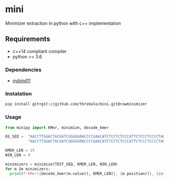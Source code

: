 # mini
Minimizer extraction in python with c++ implementation

## Requirements
- c++14 compliant compiler
- python >= 3.6 

### Dependencies
- [pybind11](https://github.com/pybind/pybind11)

### Instalation
```bash
pip install git+git://github.com/tbrekalo/mini.git@rawminimizer
```

### Usage
```python
from minipy import KMer, minimize, decode_kmer

EG_SEQ =  "AACCTTGGACTACGATCGGGGGRACCCCGAACATCTCCTCTCCCATTCTCCCTCCCCTAGAGATTCATTC" \
          "AACCTTGGACTACGATCGGGGGRACCCCGAACATCTCCTCTCCCATTCTCCCTCCCCTAGAGATTCATTC"

KMER_LEN = 29
WIN_LEN = 9

minimizers = minimize(TEST_SEQ, KMER_LEN, WIN_LEN)
for m in minimizers:
  print(f'KMer({decode_kmer(m.value(), KMER_LEN)}, {m.position()}, {int(m.strand())})')
```

